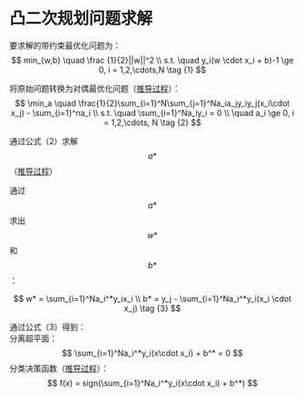 # 凸二次规划问题求解

要求解的带约束最优化问题为：  
$$
min_{w,b} \quad \frac {1}{2}||w||^2 \\
s.t.  \quad y_i(w \cdot x_i + b)-1 \ge 0, i = 1,2,\cdots,N   \tag {1}
$$

将原始问题转换为对偶最优化问题（[推导过程](https://windmising.gitbook.io/lihang-tongjixuexifangfa/svm/6)）：  
$$
\min_a \quad \frac{1}{2}\sum_{i=1}^N\sum_{j=1}^Na_ia_jy_iy_j(x_i\cdot x_j) - \sum_{i=1}^na_i   \\
s.t. \quad \sum_{i=1}^Na_iy_i = 0 \\
 \quad a_i \ge 0, i = 1,2,\cdots, N \tag {2}
$$  

通过公式（2）求解$$a*$$（[推导过程]()）  

通过$$a*$$求出$$w*$$和$$b*$$：   

$$
w* = \sum_{i=1}^Na_i^*y_ix_i  \\
b* = y_j - \sum_{i=1}^Na_i^*y_i(x_i \cdot x_j)  \tag {3}
$$

通过公式（3）得到：  
分离超平面：  
$$
\sum_{i=1}^Na_i^*y_i(x\cdot x_i) + b^* = 0
$$
分类决策函数（[推导过程]()）：  
$$
f(x) = sign(\sum_{i=1}^Na_i^*y_i(x\cdot x_i) + b^*)
$$